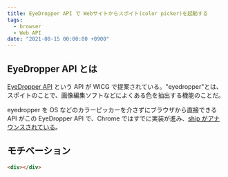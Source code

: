 ```yaml
---
title: EyeDropper API で Webサイトからスポイト(color picker)を起動する
tags:
  - browser
  - Web API
date: "2021-08-15 00:00:00 +0900"
---
```


## EyeDropper API とは

[EyeDropper API](https://wicg.github.io/eyedropper-api/) という API が WICG で提案されている。"eyedropper"とは、スポイトのことで、画像編集ソフトなどによくある色を抽出する機能のことだ。

eyedropper を OS などのカラーピッカーを介さずにブラウザから直接できる API がこの EyeDropper API で、Chrome ではすでに実装が進み、[ship がアナウンスされている](https://groups.google.com/a/chromium.org/g/blink-dev/c/rdniQ0D5UfY/m/Aywn9XyyAAAJ)。

## モチベーション

```html
<div></div>
```

